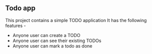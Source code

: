 ## Todo app

This project contains a simple TODO application
It has the following features -

- Anyone user can create a TODO
- Anyone user can see their existing TODOs
- Anyone user can mark a todo as done
